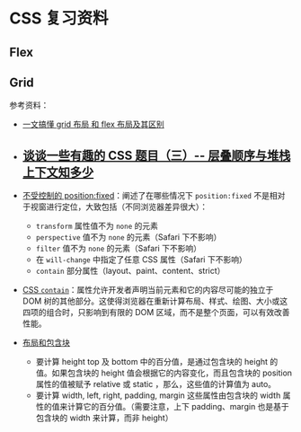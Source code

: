 # CSS 复习资料

## Flex

## Grid

参考资料：

- [一文搞懂 grid 布局 和 flex 布局及其区别](https://juejin.cn/post/6940627375537258527)
- ## [谈谈一些有趣的 CSS 题目（三）-- 层叠顺序与堆栈上下文知多少](https://www.cnblogs.com/coco1s/p/5899089.html)
- [不受控制的 position:fixed](https://www.cnblogs.com/coco1s/p/7358830.html)：阐述了在哪些情况下 `position:fixed` 不是相对于视窗进行定位，大致包括（不同浏览器差异很大）：

  - `transform` 属性值不为 `none` 的元素
  - `perspective` 值不为 `none` 的元素（Safari 下不影响）
  - `filter` 值不为 `none` 的元素（Safari 下不影响）
  - 在 `will-change` 中指定了任意 CSS 属性（Safari 下不影响）
  - `contain` 部分属性（layout、paint、content、strict）

- [CSS `contain`](https://developer.mozilla.org/zh-CN/docs/Web/CSS/contain)：属性允许开发者声明当前元素和它的内容尽可能的独立于 DOM 树的其他部分。这使得浏览器在重新计算布局、样式、绘图、大小或这四项的组合时，只影响到有限的 DOM 区域，而不是整个页面，可以有效改善性能。
- [布局和包含块](https://developer.mozilla.org/zh-CN/docs/Web/CSS/Containing_block)
  - 要计算 height top 及 bottom 中的百分值，是通过包含块的 height 的值。如果包含块的 height 值会根据它的内容变化，而且包含块的 position 属性的值被赋予 relative 或 static ，那么，这些值的计算值为 auto。
  - 要计算 width, left, right, padding, margin 这些属性由包含块的 width 属性的值来计算它的百分值。（需要注意，上下 padding、margin 也是基于包含块的 width 来计算，而非 height）
